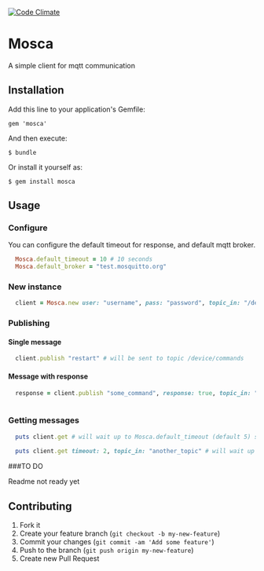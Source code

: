 [![Code Climate](https://codeclimate.com/github/ionia-corporation/mosca.png)](https://codeclimate.com/github/ionia-corporation/mosca)

# Mosca

A simple client for mqtt communication

## Installation

Add this line to your application's Gemfile:

    gem 'mosca'

And then execute:

    $ bundle

Or install it yourself as:

    $ gem install mosca
    
## Usage

### Configure

You can configure the default timeout for response, and default mqtt broker.

```ruby
  Mosca.default_timeout = 10 # 10 seconds
  Mosca.default_broker = "test.mosquitto.org"
```

### New instance

```ruby
  client = Mosca.new user: "username", pass: "password", topic_in: "/device/readings", topic_out: "/device/commands"
```

### Publishing

#### Single message

```ruby
  client.publish "restart" # will be sent to topic /device/commands
```

#### Message with response

```ruby
  response = client.publish "some_command", response: true, topic_in: "/device/responses" # will publish and wait for a response on the /responses topic
  
```

### Getting messages

```ruby
  puts client.get # will wait up to Mosca.default_timeout (default 5) seconds. will return {} if no response comes.
  
  puts client.get timeout: 2, topic_in: "another_topic" # will wait up to 2 seconds for a response on the another_topic topic.
```

###TO DO

Readme not ready yet

## Contributing

1. Fork it
2. Create your feature branch (`git checkout -b my-new-feature`)
3. Commit your changes (`git commit -am 'Add some feature'`)
4. Push to the branch (`git push origin my-new-feature`)
5. Create new Pull Request
